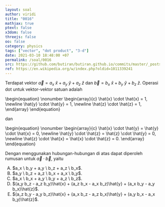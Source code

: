 ```yaml
---
layout: soal
author: viridi
title: "0016"
mathjax: true
ptext: false
x3dom: false
threejs: false
oo: false
category: physics
tags: ["vector", "dot product", "3-d"]
date: 2021-03-10 18:48:00 +07
permalink: /soal/0016
src: https://github.com/butiran/butiran.github.io/commits/master/_posts/soal/01/2021-03-10-vector-dot-product.md
ref: https://en.wikipedia.org/w/index.php?oldid=1011339241
---
```

Terdapat vektor $\vec{a} = a_x \ \hat{x} + a_y \ \hat{y} + a_z \ \hat{z}$ dan $\vec{b} = b_x \ \hat{x} + b_y \ \hat{y} + b_z \ \hat{z}$. Operasi dot untuk vektor-vektor satuan adalah

\begin{equation} \nonumber
\begin{array}{c}
\hat{x} \cdot \hat{x} = 1, \newline
\hat{y} \cdot \hat{y} = 1, \newline
\hat{z} \cdot \hat{z} = 1,
\end{array}
\end{equation}

dan

\begin{equation} \nonumber
\begin{array}{c}
\hat{x} \cdot \hat{y} = \hat{y} \cdot \hat{x} = 0, \newline
\hat{y} \cdot \hat{z} = \hat{z} \cdot \hat{y} = 0, \newline
\hat{z} \cdot \hat{x} = \hat{x} \cdot \hat{z} = 0.
\end{array}
\end{equation}

Dengan menggunakan hubungan-hubungan di atas dapat diperoleh rumusan untuk $\vec{a} \cdot \vec{b}$, yaitu

<ol type="A">
<li>$a_x \  b_y + a_y \ b_z + a_z \ b_x$.
<li>$a_y \  b_z + a_z \ b_x + a_x \ b_y$.
<li>$a_x \  b_x + a_y \ b_y + a_z \ b_z$.
<li>$(a_y b_z - a_z b_y)\hat{x} + (a_z b_x - a_x b_z)\hat{y} + (a_x b_y - a_y b_x)\hat{z}$.
<li>$(a_z b_y - a_y b_z)\hat{x} + (a_x b_z - a_z b_x)\hat{y} + (a_y b_x - a_x b_y)\hat{z}$.

